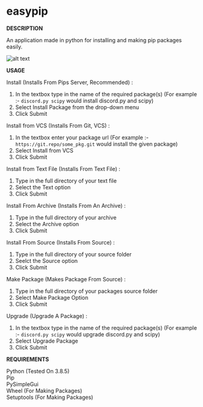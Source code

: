 # easypip

**DESCRIPTION**

An application made in python for installing and making pip packages easily.

![alt text](https://i.ibb.co/0V8Q4BH/capture123.png)

**USAGE**

Install (Installs From Pips Server, Recommended) :

1) In the textbox type in the name of the required package(s) (For example :- ```discord.py scipy``` would install discord.py and scipy)
2) Select Install Package from the drop-down menu
3) Click Submit

Install from VCS (Installs From Git, VCS) :

1) In the textbox enter your package url (For example :- ```https://git.repo/some_pkg.git``` would install the given package)
2) Select Install from VCS
3) Click Submit 

Install from Text File (Installs From Text File) :

1) Type in the full directory of your text file
2) Select the Text option 
3) Click Submit

Install From Archive (Installs From An Archive) :

1) Type in the full directory of your archive
2) Select the Archive option 
3) Click Submit 

Install From Source (Installs From Source) :

1) Type in the full directory of your source folder
2) Seelct the Source option 
3) Click Submit


Make Package (Makes Package From Source) :

1) Type in the full directory of your packages source folder 
2) Select Make Package Option 
3) Click Submit


Upgrade (Upgrade A Package) :

1) In the textbox type in the name of the required package(s) (For example :- ```discord.py scipy``` would upgrade discord.py and scipy)
2) Select Upgrade Package 
3) Click Submit

**REQUIREMENTS**

Python (Tested On 3.8.5)\
Pip\
PySimpleGui\
Wheel (For Making Packages)\
Setuptools (For Making Packages)

